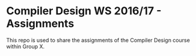 Compiler Design WS 2016/17 - Assignments
========================================

This repo is used to share the assignments of the Compiler Design course within
Group X.
